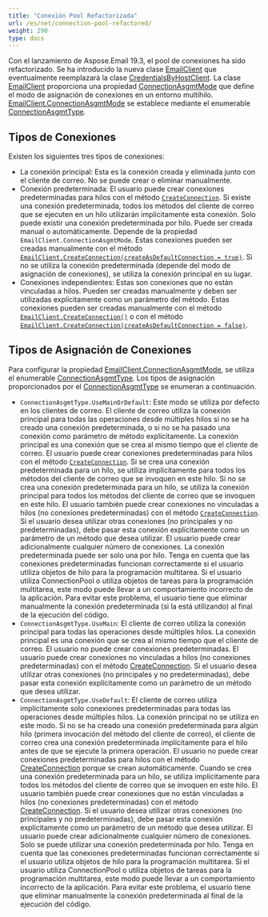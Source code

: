 ```yaml
---
title: "Conexión Pool Refactorizada"
url: /es/net/connection-pool-refactored/
weight: 290
type: docs
---
```



Con el lanzamiento de Aspose.Email 19.3, el pool de conexiones ha sido refactorizado. Se ha introducido la nueva clase [EmailClient](https://apireference.aspose.com/net/email/aspose.email.clients/emailclient) que eventualmente reemplazará la clase [CredentialsByHostClient](https://apireference.aspose.com/net/email/aspose.email.clients/credentialsbyhostclient). La clase [EmailClient](https://apireference.aspose.com/net/email/aspose.email.clients/emailclient) proporciona una propiedad [ConnectionAsgmtMode](https://apireference.aspose.com/net/email/aspose.email.clients/emailclient/properties/connectionasgmtmode) que define el modo de asignación de conexiones en un entorno multihilo. [EmailClient.ConnectionAsgmtMode](https://apireference.aspose.com/net/email/aspose.email.clients/emailclient/properties/connectionasgmtmode) se establece mediante el enumerable [ConnectionAsgmtType](https://apireference.aspose.com/net/email/aspose.email.clients/connectionasgmttype).
## **Tipos de Conexiones**
Existen los siguientes tres tipos de conexiones:

- La conexión principal: Esta es la conexión creada y eliminada junto con el cliente de correo. No se puede crear o eliminar manualmente.
- Conexión predeterminada: El usuario puede crear conexiones predeterminadas para hilos con el método [`CreateConnection`](https://apireference.aspose.com/net/email/aspose.email.clients/emailclient/methods/createconnection/index). Si existe una conexión predeterminada, todos los métodos del cliente de correo que se ejecuten en un hilo utilizarán implícitamente esta conexión. Solo puede existir una conexión predeterminada por hilo. Puede ser creada manual o automáticamente. Depende de la propiedad `EmailClient.ConnectionAsgmtMode`. Estas conexiones pueden ser creadas manualmente con el método [`EmailClient.CreateConnection(createAsDefaultConnection = true)`](https://apireference.aspose.com/net/email/aspose.email.clients.emailclient/createconnection/methods/1). Si no se utiliza la conexión predeterminada (depende del modo de asignación de conexiones), se utiliza la conexión principal en su lugar.
- Conexiones independientes: Estas son conexiones que no están vinculadas a hilos. Pueden ser creadas manualmente y deben ser utilizadas explícitamente como un parámetro del método. Estas conexiones pueden ser creadas manualmente con el método [`EmailClient.CreateConnection()`](https://apireference.aspose.com/net/email/aspose.email.clients/emailclient/methods/createconnection) o con el método [`EmailClient.CreateConnection(createAsDefaultConnection = false)`](https://apireference.aspose.com/net/email/aspose.email.clients.emailclient/createconnection/methods/1).
## **Tipos de Asignación de Conexiones**
Para configurar la propiedad [EmailClient.ConnectionAsgmtMode](https://apireference.aspose.com/net/email/aspose.email.clients/emailclient/properties/connectionasgmtmode), se utiliza el enumerable [ConnectionAsgmtType](https://apireference.aspose.com/net/email/aspose.email.clients/connectionasgmttype). Los tipos de asignación proporcionados por el [ConnectionAsgmtType](https://apireference.aspose.com/net/email/aspose.email.clients/connectionasgmttype) se enumeran a continuación.

- `ConnectionAsgmtType.UseMainOrDefault`: Este modo se utiliza por defecto en los clientes de correo. El cliente de correo utiliza la conexión principal para todas las operaciones desde múltiples hilos si no se ha creado una conexión predeterminada, o si no se ha pasado una conexión como parámetro de método explícitamente. La conexión principal es una conexión que se crea al mismo tiempo que el cliente de correo. El usuario puede crear conexiones predeterminadas para hilos con el método [`CreateConnection`](https://apireference.aspose.com/net/email/aspose.email.clients/emailclient/methods/createconnection/index). Si se crea una conexión predeterminada para un hilo, se utiliza implícitamente para todos los métodos del cliente de correo que se invoquen en este hilo. Si no se crea una conexión predeterminada para un hilo, se utiliza la conexión principal para todos los métodos del cliente de correo que se invoquen en este hilo. El usuario también puede crear conexiones no vinculadas a hilos (no conexiones predeterminadas) con el método [`CreateConnection`](https://apireference.aspose.com/net/email/aspose.email.clients/emailclient/methods/createconnection/index). Si el usuario desea utilizar otras conexiones (no principales y no predeterminadas), debe pasar esta conexión explícitamente como un parámetro de un método que desea utilizar. El usuario puede crear adicionalmente cualquier número de conexiones. La conexión predeterminada puede ser solo una por hilo. Tenga en cuenta que las conexiones predeterminadas funcionan correctamente si el usuario utiliza objetos de hilo para la programación multitarea. Si el usuario utiliza ConnectionPool o utiliza objetos de tareas para la programación multitarea, este modo puede llevar a un comportamiento incorrecto de la aplicación. Para evitar este problema, el usuario tiene que eliminar manualmente la conexión predeterminada (si la está utilizando) al final de la ejecución del código.
- `ConnectionAsgmtType.UseMain`: El cliente de correo utiliza la conexión principal para todas las operaciones desde múltiples hilos. La conexión principal es una conexión que se crea al mismo tiempo que el cliente de correo. El usuario no puede crear conexiones predeterminadas. El usuario puede crear conexiones no vinculadas a hilos (no conexiones predeterminadas) con el método [CreateConnection](https://apireference.aspose.com/net/email/aspose.email.clients/emailclient/methods/createconnection/index). Si el usuario desea utilizar otras conexiones (no principales y no predeterminadas), debe pasar esta conexión explícitamente como un parámetro de un método que desea utilizar. 
- `ConnectionAsgmtType.UseDefault`: El cliente de correo utiliza implícitamente solo conexiones predeterminadas para todas las operaciones desde múltiples hilos. La conexión principal no se utiliza en este modo. Si no se ha creado una conexión predeterminada para algún hilo (primera invocación del método del cliente de correo), el cliente de correo crea una conexión predeterminada implícitamente para el hilo antes de que se ejecute la primera operación. El usuario no puede crear conexiones predeterminadas para hilos con el método [CreateConnection](https://apireference.aspose.com/net/email/aspose.email.clients/emailclient/methods/createconnection/index) porque se crean automáticamente. Cuando se crea una conexión predeterminada para un hilo, se utiliza implícitamente para todos los métodos del cliente de correo que se invoquen en este hilo. El usuario también puede crear conexiones que no están vinculadas a hilos (no conexiones predeterminadas) con el método [CreateConnection](https://apireference.aspose.com/net/email/aspose.email.clients/emailclient/methods/createconnection/index). Si el usuario desea utilizar otras conexiones (no principales y no predeterminadas), debe pasar esta conexión explícitamente como un parámetro de un método que desea utilizar. El usuario puede crear adicionalmente cualquier número de conexiones. Solo se puede utilizar una conexión predeterminada por hilo. Tenga en cuenta que las conexiones predeterminadas funcionan correctamente si el usuario utiliza objetos de hilo para la programación multitarea. Si el usuario utiliza ConnectionPool o utiliza objetos de tareas para la programación multitarea, este modo puede llevar a un comportamiento incorrecto de la aplicación. Para evitar este problema, el usuario tiene que eliminar manualmente la conexión predeterminada al final de la ejecución del código.